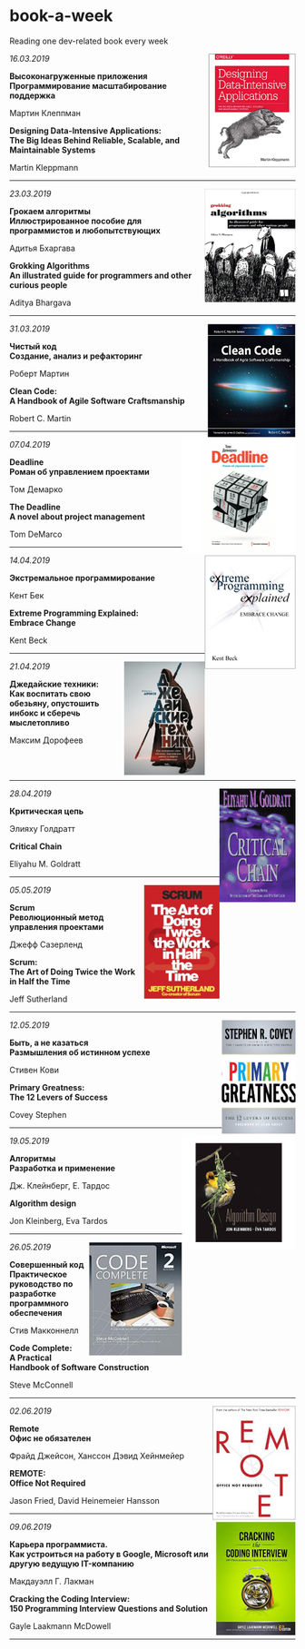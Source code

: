 # book-a-week
Reading one dev-related book every week

<img height="200" align="right" src="./images/designing-data-Intensive-applications.jpg"/>
 
*16.03.2019*

**Высоконагруженные приложения\
Программирование масштабирование поддержка**

Мартин Клеппман
 
**Designing Data-Intensive Applications:\
The Big Ideas Behind Reliable, Scalable, and Maintainable Systems**

Martin Kleppmann 
 
---

<img height="200" align="right" src="./images/grokking-algorithms.jpg"/>

*23.03.2019*

**Грокаем алгоритмы\
Иллюстрированное пособие для программистов и любопытствующих**
 
Адитья Бхаргава

**Grokking Algorithms\
An illustrated guide for programmers and other curious people**

Aditya Bhargava
 
---

<img height="200" align="right" src="./images/clean_code.jpg"/>

*31.03.2019*

**Чистый код\
Создание, анализ и рефакторинг**
 
Роберт Мартин

**Clean Code:\
A Handbook of Agile Software Craftsmanship**

Robert C. Martin
 
---

<img height="200" align="right" src="./images/deadline.jpg"/>

*07.04.2019*

**Deadline\
Роман об управлением проектами**
 
Том Демарко

**The Deadline\
 A novel about project management**

Tom DeMarco
 
---

<img height="200" align="right" src="./images/xp.jpg"/>

*14.04.2019*

**Экстремальное программирование**
 
Кент Бек

**Extreme Programming Explained:\
 Embrace Change**

Kent Beck
 
---

<img height="200" align="right" src="./images/jedy-tech.png"/>

*21.04.2019*

**Джедайские техники:\
Как воспитать свою обезьяну, опустошить инбокс и сберечь мыслетопливо**

Максим Дорофеев

<br></br>

---

<img height="200" align="right" src="./images/critical-chain.jpg"/>

*28.04.2019*

**Критическая цепь**
 
Элияху Голдратт

**Critical Chain**

Eliyahu M. Goldratt
 
---

<img height="200" align="right" src="./images/scrum.jpg"/>

*05.05.2019*

**Scrum\
Революционный метод управления проектами**
 
Джефф Сазерленд

**Scrum:\
 The Art of Doing Twice the Work in Half the Time**

Jeff Sutherland
 
---

<img height="200" align="right" src="./images/primary-greatness.jpg"/>

*12.05.2019*

**Быть, а не казаться\
Размышления об истинном успехе**
 
Стивен Кови

**Primary Greatness:\
The 12 Levers of Success**

Covey Stephen
 
---

<img height="200" align="right" src="./images/algorithm-design.jpg"/>

*19.05.2019*

**Алгоритмы\
Разработка и применение**

Дж. Клейнберг, Е. Тардос 

**Algorithm design**

Jon Kleinberg, Eva Tardos

---

<img height="200" align="right" src="./images/code-complete.jpg"/>

*26.05.2019*

**Совершенный код\
Практическое руководство по разработке программного обеспечения**

Стив Макконнелл

**Code Complete:\
A Practical Handbook of Software Construction**

Steve McConnell

---

<img height="200" align="right" src="./images/remote.jpg"/>

*02.06.2019*

**Remote\
Офис не обязателен**

Фрайд Джейсон, Ханссон Дэвид Хейнмейер

**REMOTE:\
Office Not Required**

Jason Fried, David Heinemeier Hansson

---

<img height="200" align="right" src="./images/cracking-coding-interview.jpg"/>

*09.06.2019*

**Карьера программиста.\
Как устроиться на работу в Google, Microsoft или другую ведущую IT-компанию**

Макдауэлл Г. Лакман

**Cracking the Coding Interview:\
150 Programming Interview Questions and Solution**

Gayle Laakmann McDowell

---
